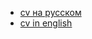 * [cv на русском](https://nadyar9.github.io/cv/russian/)
* [cv in english](https://nadyar9.github.io/cv/english/)
